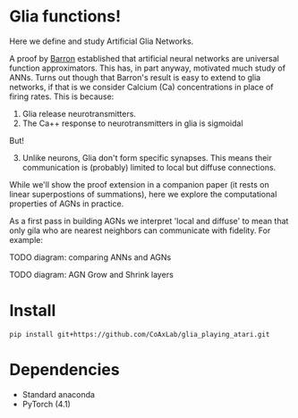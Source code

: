 # Glia functions!

Here we define and study Artificial Glia Networks. 

A proof by [Barron](http://www.stat.yale.edu/~arb4/publications_files/UniversalApproximationBoundsForSuperpositionsOfASigmoidalFunction.pdf) established that artificial neural networks are universal function approximators. This has, in part anyway, motivated much study of ANNs. Turns out though that Barron's result is easy to extend to glia networks, if that is we consider Calcium (Ca) concentrations in place of firing rates. This is because:

1. Glia release neurotransmitters.
2. The Ca++ response to neurotransmitters in glia is sigmoidal


But!

3. Unlike neurons, Glia don't form specific synapses. This means their communication is (probably) limited to local but diffuse connections.

While we'll show the proof extension in a companion paper (it rests on linear superpostions of summations), here we explore the computational properties of AGNs in practice. 

As a first pass in building AGNs we interpret 'local and diffuse' to mean that only gila who are nearest neighbors can communicate with fidelity. For example:

TODO diagram: comparing ANNs and AGNs

TODO diagram: AGN Grow and Shrink layers

# Install

`pip install git+https://github.com/CoAxLab/glia_playing_atari.git`

# Dependencies

- Standard anaconda
- PyTorch (4.1)